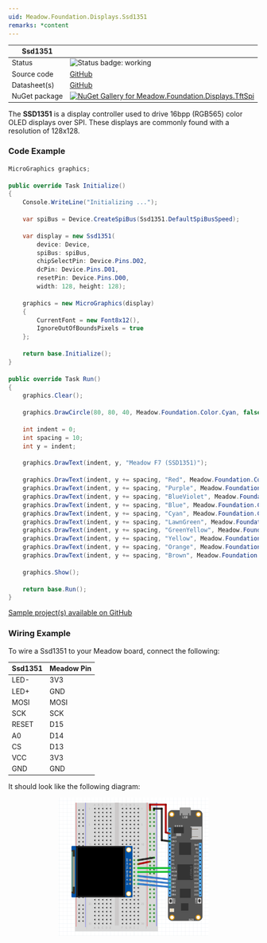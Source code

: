 ```yaml
---
uid: Meadow.Foundation.Displays.Ssd1351
remarks: *content
---
```


| Ssd1351 | |
|--------|--------|
| Status | <img src="https://img.shields.io/badge/Working-brightgreen" style="width: auto; height: -webkit-fill-available;" alt="Status badge: working" /> |
| Source code | [GitHub](https://github.com/WildernessLabs/Meadow.Foundation/tree/main/Source/Meadow.Foundation.Peripherals/Displays.TftSpi/Driver/Drivers) |
| Datasheet(s) | [GitHub](https://github.com/WildernessLabs/Meadow.Foundation/tree/main/Source/Meadow.Foundation.Peripherals/Displays.TftSpi/Datasheet) |
| NuGet package | <a href="https://www.nuget.org/packages/Meadow.Foundation.Displays.TftSpi/" target="_blank"><img src="https://img.shields.io/nuget/v/Meadow.Foundation.Displays.TftSpi.svg?label=Meadow.Foundation.Displays.TftSpi" alt="NuGet Gallery for Meadow.Foundation.Displays.TftSpi" /></a> |

The **SSD1351** is a display controller used to drive 16bpp (RGB565) color OLED displays over SPI. These displays are commonly found with a resolution of 128x128.

### Code Example

```csharp
MicroGraphics graphics;

public override Task Initialize()
{
    Console.WriteLine("Initializing ...");

    var spiBus = Device.CreateSpiBus(Ssd1351.DefaultSpiBusSpeed);

    var display = new Ssd1351(
        device: Device,
        spiBus: spiBus,
        chipSelectPin: Device.Pins.D02,
        dcPin: Device.Pins.D01,
        resetPin: Device.Pins.D00,
        width: 128, height: 128);

    graphics = new MicroGraphics(display)
    {
        CurrentFont = new Font8x12(),
        IgnoreOutOfBoundsPixels = true
    };

    return base.Initialize();
}

public override Task Run()
{
    graphics.Clear();

    graphics.DrawCircle(80, 80, 40, Meadow.Foundation.Color.Cyan, false);

    int indent = 0;
    int spacing = 10;
    int y = indent;

    graphics.DrawText(indent, y, "Meadow F7 (SSD1351)");

    graphics.DrawText(indent, y += spacing, "Red", Meadow.Foundation.Color.Red);
    graphics.DrawText(indent, y += spacing, "Purple", Meadow.Foundation.Color.Purple);
    graphics.DrawText(indent, y += spacing, "BlueViolet", Meadow.Foundation.Color.BlueViolet);
    graphics.DrawText(indent, y += spacing, "Blue", Meadow.Foundation.Color.Blue);
    graphics.DrawText(indent, y += spacing, "Cyan", Meadow.Foundation.Color.Cyan);
    graphics.DrawText(indent, y += spacing, "LawnGreen", Meadow.Foundation.Color.LawnGreen);
    graphics.DrawText(indent, y += spacing, "GreenYellow", Meadow.Foundation.Color.GreenYellow);
    graphics.DrawText(indent, y += spacing, "Yellow", Meadow.Foundation.Color.Yellow);
    graphics.DrawText(indent, y += spacing, "Orange", Meadow.Foundation.Color.Orange);
    graphics.DrawText(indent, y += spacing, "Brown", Meadow.Foundation.Color.Brown);

    graphics.Show();

    return base.Run();
}

```

[Sample project(s) available on GitHub](https://github.com/WildernessLabs/Meadow.Foundation/tree/main/Source/Meadow.Foundation.Peripherals/Displays.TftSpi/Samples/Ssd1351_Sample)

### Wiring Example

 To wire a Ssd1351 to your Meadow board, connect the following:

| Ssd1351 | Meadow Pin |
|---------|------------|
| LED-    | 3V3        |
| LED+    | GND        |
| MOSI    | MOSI       |
| SCK     | SCK        |
| RESET   | D15        |
| A0      | D14        |
| CS      | D13        |
| VCC     | 3V3        |
| GND     | GND        |

It should look like the following diagram:

<img src="../../API_Assets/Meadow.Foundation.Displays.Tft.Ssd1351/Ssd1351_Fritzing.png" 
    style="width: 60%; display: block; margin-left: auto; margin-right: auto;" />




